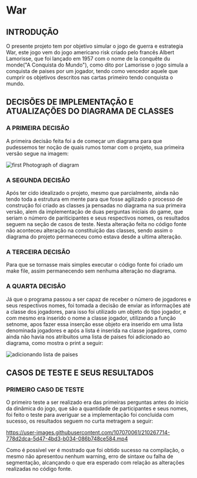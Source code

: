 # War

## INTRODUÇÃO

O presente projeto tem por objetivo simular o jogo de guerra e estrategia War,
este jogo vem do jogo americano risk criado pelo francês Albert Lamorisse, que
foi lançado em 1957 com o nome de la conquête du monde("A Conquista do Mundo"),
como dito por Lamorisse o jogo simula a conquista de paises por um jogador, tendo
como vencedor aquele que cumprir os objetivos descritos nas cartas primeiro
tendo conquista o mundo.

## DECISÕES DE IMPLEMENTAÇÃO E ATUALIZAÇÕES DO DIAGRAMA DE CLASSES

### A PRIMEIRA DECISÃO

A primeira decisão feita foi a de começar um diagrama para que pudessemos ter 
noção de quais rumos tomar com o projeto, sua primeira versão segue na imagem:

![first Photograph of diagram](https://user-images.githubusercontent.com/107070061/210263547-2d9d2f4b-599f-457b-9182-0393cd8d7084.png)


### A SEGUNDA DECISÃO

Após ter cido idealizado o projeto, mesmo que parcialmente, ainda não tendo 
toda a estrutura em mente para que fosse agilizado o processo de construção
foi criado as classes ja pensadas no diagrama na sua primeira versão, alem
da implementação de duas perguntas iniciais do game, que seriam o número 
de pariticipantes e seus respectivos nomes, os resultados seguem na seção
de casos de teste. Nesta alteração feita no código fonte não aconteceu 
alteração na constituição das classes, sendo assim o diagrama do projeto 
permaneceu como estava desde a ultima alteração.

### A TERCEIRA DECISÃO

Para que se tornasse mais simples executar o código fonte foi criado um
make file, assim permanecendo sem nenhuma alteração no diagrama.

### A QUARTA DECISÃO

Já que o programa passou a ser capaz de receber o número de jogadores e
seus respectivos nomes, foi tomada a decisão de enviar as informações até
a classe dos jogadores, para isso foi utilizado um objeto do tipo jogador,
e com mesmo era inserido o nome a classe jogador, utilizando a função setnome,
apos fazer essa inserção esse objeto era inserido em uma lista denominada 
jogadores e após a lista é inserida na classe jogadores, como ainda não havia
nos atribuitos uma lista de paises foi adicionado ao diagrama, como mostra o 
print a seguir:

![adicionando lista de paises](https://user-images.githubusercontent.com/107070061/211031442-b43ecf2c-9de5-4839-815a-21fec46446f3.png)

## CASOS DE TESTE E SEUS RESULTADOS

### PRIMEIRO CASO DE TESTE

O primeiro teste a ser realizado era das primeiras perguntas antes do inicio
da dinâmica do jogo, que são a quantidade de participantes e seus nomes, 
foi feito o teste para averiguar se a implementação foi concluida com sucesso,
os resultados seguem no curta metragem a seguir:

https://user-images.githubusercontent.com/107070061/210267714-778d2dca-5d47-4bd3-b034-086b748ce584.mp4


Como é possível ver é mostrado que foi obtido sucesso na compilação, o mesmo
não apresentou nenhum warning, erro de sintaxe ou falha de segmentação, alcançando 
o que era esperado com relação as alterações realizadas no código fonte.